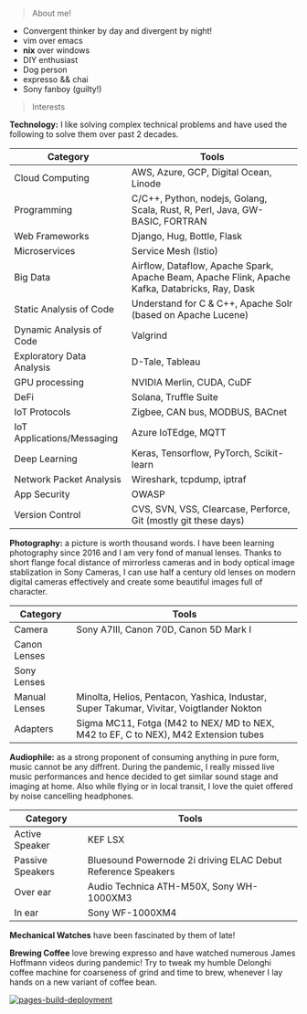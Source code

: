 > About me!

* Convergent thinker by day and divergent by night!
* vim over emacs
* **nix** over windows
* DIY enthusiast
* Dog person
* expresso && chai
* Sony fanboy (guilty!)

> Interests

**Technology:** I like solving complex technical problems and have used the following to solve them over past 2 decades.

|Category| Tools|
|-|-|
|Cloud Computing|AWS, Azure, GCP, Digital Ocean, Linode|
|Programming|C/C++, Python, nodejs, Golang, Scala, Rust, R, Perl, Java, GW-BASIC, FORTRAN|
|Web Frameworks|Django, Hug, Bottle, Flask|
|Microservices|Service Mesh (Istio)|
|Big Data|Airflow, Dataflow, Apache Spark, Apache Beam, Apache Flink, Apache Kafka, Databricks, Ray, Dask|
|Static Analysis of Code|Understand for C & C++, Apache Solr (based on Apache Lucene)|
|Dynamic Analysis of Code|Valgrind|
|Exploratory Data Analysis|D-Tale, Tableau|
|GPU processing|NVIDIA Merlin, CUDA, CuDF|
|DeFi|Solana, Truffle Suite|
|IoT Protocols|Zigbee, CAN bus, MODBUS, BACnet|
|IoT Applications/Messaging|Azure IoTEdge, MQTT|
|Deep Learning|Keras, Tensorflow, PyTorch, Scikit-learn|
|Network Packet Analysis|Wireshark, tcpdump, iptraf|
|App Security|OWASP|
|Version Control|CVS, SVN, VSS, Clearcase, Perforce, Git (mostly git these days)|

**Photography:** a picture is worth thousand words. I have been learning photography since 2016 and I am very fond of manual lenses. Thanks to short flange focal distance of mirrorless cameras and in body optical image stablization in Sony Cameras, I can use half a century old lenses on modern digital cameras effectively and create some beautiful images full of character.

|Category| Tools|
|-|-|
|Camera| Sony A7III, Canon 70D, Canon 5D Mark I|
|Canon Lenses||
|Sony Lenses||
|Manual Lenses|Minolta, Helios, Pentacon, Yashica, Industar, Super Takumar, Vivitar, Voigtlander Nokton|
|Adapters|Sigma MC11, Fotga (M42 to NEX/ MD to NEX, M42 to EF, C to NEX), M42 Extension tubes|

**Audiophile:** as a strong proponent of consuming anything in pure form, music cannot be any diffrent. During the pandemic, I really missed live music performances and hence decided to get similar sound stage and imaging at home. Also while flying or in local transit, I love the quiet offered by noise cancelling headphones.

|Category| Tools|
|-|-|
|Active Speaker| KEF LSX|
|Passive Speakers| Bluesound Powernode 2i driving ELAC Debut Reference Speakers|
|Over ear|Audio Technica ATH-M50X, Sony WH-1000XM3|
|In ear|Sony WF-1000XM4|

**Mechanical Watches** have been fascinated by them of late!

**Brewing Coffee** love brewing expresso and have watched numerous James Hoffmann videos during pandemic! Try to tweak my humble Delonghi coffee machine for coarseness of grind and time to brew, whenever I lay hands on a new variant of coffee bean.

[![pages-build-deployment](https://github.com/abhishesh/abhishesh.github.io/actions/workflows/pages/pages-build-deployment/badge.svg)](https://github.com/abhishesh/abhishesh.github.io/actions/workflows/pages/pages-build-deployment)
